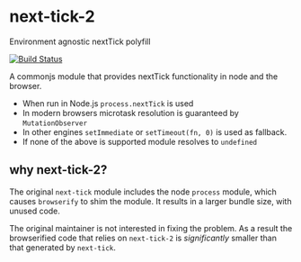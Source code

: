 # next-tick-2

Environment agnostic nextTick polyfill

[![Build Status](https://api.travis-ci.org/mreinstein/next-tick-2.png?branch=master)](https://travis-ci.org/mreinstein/next-tick-2)

A commonjs module that provides nextTick functionality in node and the browser.

- When run in Node.js `process.nextTick` is used
- In modern browsers microtask resolution is guaranteed by `MutationObserver`
- In other engines `setImmediate` or `setTimeout(fn, 0)` is used as fallback.
- If none of the above is supported module resolves to `undefined`

## why next-tick-2?

The original `next-tick` module includes the node `process` module, which causes `browserify`
to shim the module. It results in a larger bundle size, with unused code.

The original maintainer is not interested in fixing the problem. As a result the browserified code
that relies on `next-tick-2` is _significantly_ smaller than that generated by `next-tick`.
